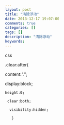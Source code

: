 ```yaml
---
layout: post
title: "清除浮动"
date: 2013-12-17 19:07:00 
comments: true
categories: []
tags: []
description: "清除浮动"
keywords: 
---
```



 
  
   css
  
 
 
  
   .clear:after{
  
 
 
  content:".";
  
   display:block;
   
    height:0;
    
     clear:both;
     
      visibility:hidden;
      
       }
      
     
    
   
  
 


